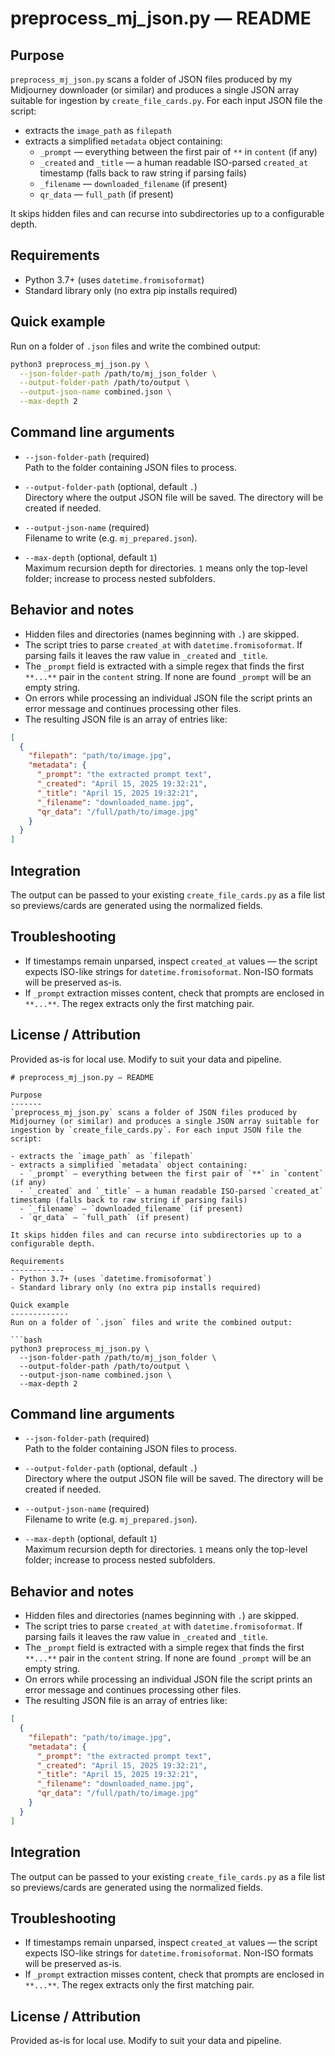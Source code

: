 # preprocess_mj_json.py — README

Purpose
-------
`preprocess_mj_json.py` scans a folder of JSON files produced by my Midjourney downloader (or similar) and produces a single JSON array suitable for ingestion by `create_file_cards.py`. For each input JSON file the script:

- extracts the `image_path` as `filepath`
- extracts a simplified `metadata` object containing:
  - `_prompt` — everything between the first pair of `**` in `content` (if any)
  - `_created` and `_title` — a human readable ISO-parsed `created_at` timestamp (falls back to raw string if parsing fails)
  - `_filename` — `downloaded_filename` (if present)
  - `qr_data` — `full_path` (if present)

It skips hidden files and can recurse into subdirectories up to a configurable depth.

Requirements
------------
- Python 3.7+ (uses `datetime.fromisoformat`)
- Standard library only (no extra pip installs required)

Quick example
-------------
Run on a folder of `.json` files and write the combined output:

```bash
python3 preprocess_mj_json.py \
  --json-folder-path /path/to/mj_json_folder \
  --output-folder-path /path/to/output \
  --output-json-name combined.json \
  --max-depth 2
```

Command line arguments
----------------------
- `--json-folder-path` (required)  
  Path to the folder containing JSON files to process.

- `--output-folder-path` (optional, default `.`)  
  Directory where the output JSON file will be saved. The directory will be created if needed.

- `--output-json-name` (required)  
  Filename to write (e.g. `mj_prepared.json`).

- `--max-depth` (optional, default `1`)  
  Maximum recursion depth for directories. `1` means only the top-level folder; increase to process nested subfolders.

Behavior and notes
------------------
- Hidden files and directories (names beginning with `.`) are skipped.
- The script tries to parse `created_at` with `datetime.fromisoformat`. If parsing fails it leaves the raw value in `_created` and `_title`.
- The `_prompt` field is extracted with a simple regex that finds the first `**...**` pair in the `content` string. If none are found `_prompt` will be an empty string.
- On errors while processing an individual JSON file the script prints an error message and continues processing other files.
- The resulting JSON file is an array of entries like:

```json
[
  {
    "filepath": "path/to/image.jpg",
    "metadata": {
      "_prompt": "the extracted prompt text",
      "_created": "April 15, 2025 19:32:21",
      "_title": "April 15, 2025 19:32:21",
      "_filename": "downloaded_name.jpg",
      "qr_data": "/full/path/to/image.jpg"
    }
  }
]
```

Integration
-----------
The output can be passed to your existing `create_file_cards.py` as a file list so previews/cards are generated using the normalized fields.

Troubleshooting
---------------
- If timestamps remain unparsed, inspect `created_at` values — the script expects ISO-like strings for `datetime.fromisoformat`. Non-ISO formats will be preserved as-is.
- If `_prompt` extraction misses content, check that prompts are enclosed in `**...**`. The regex extracts only the first matching pair.

License / Attribution
---------------------
Provided as-is for local use. Modify to suit your data and pipeline.

```// filepath: /Users/julian/Code/Files2Book/README_preprocess_mj.md
# preprocess_mj_json.py — README

Purpose
-------
`preprocess_mj_json.py` scans a folder of JSON files produced by Midjourney (or similar) and produces a single JSON array suitable for ingestion by `create_file_cards.py`. For each input JSON file the script:

- extracts the `image_path` as `filepath`
- extracts a simplified `metadata` object containing:
  - `_prompt` — everything between the first pair of `**` in `content` (if any)
  - `_created` and `_title` — a human readable ISO-parsed `created_at` timestamp (falls back to raw string if parsing fails)
  - `_filename` — `downloaded_filename` (if present)
  - `qr_data` — `full_path` (if present)

It skips hidden files and can recurse into subdirectories up to a configurable depth.

Requirements
------------
- Python 3.7+ (uses `datetime.fromisoformat`)
- Standard library only (no extra pip installs required)

Quick example
-------------
Run on a folder of `.json` files and write the combined output:

```bash
python3 preprocess_mj_json.py \
  --json-folder-path /path/to/mj_json_folder \
  --output-folder-path /path/to/output \
  --output-json-name combined.json \
  --max-depth 2
```

Command line arguments
----------------------
- `--json-folder-path` (required)  
  Path to the folder containing JSON files to process.

- `--output-folder-path` (optional, default `.`)  
  Directory where the output JSON file will be saved. The directory will be created if needed.

- `--output-json-name` (required)  
  Filename to write (e.g. `mj_prepared.json`).

- `--max-depth` (optional, default `1`)  
  Maximum recursion depth for directories. `1` means only the top-level folder; increase to process nested subfolders.

Behavior and notes
------------------
- Hidden files and directories (names beginning with `.`) are skipped.
- The script tries to parse `created_at` with `datetime.fromisoformat`. If parsing fails it leaves the raw value in `_created` and `_title`.
- The `_prompt` field is extracted with a simple regex that finds the first `**...**` pair in the `content` string. If none are found `_prompt` will be an empty string.
- On errors while processing an individual JSON file the script prints an error message and continues processing other files.
- The resulting JSON file is an array of entries like:

```json
[
  {
    "filepath": "path/to/image.jpg",
    "metadata": {
      "_prompt": "the extracted prompt text",
      "_created": "April 15, 2025 19:32:21",
      "_title": "April 15, 2025 19:32:21",
      "_filename": "downloaded_name.jpg",
      "qr_data": "/full/path/to/image.jpg"
    }
  }
]
```

Integration
-----------
The output can be passed to your existing `create_file_cards.py` as a file list so previews/cards are generated using the normalized fields.

Troubleshooting
---------------
- If timestamps remain unparsed, inspect `created_at` values — the script expects ISO-like strings for `datetime.fromisoformat`. Non-ISO formats will be preserved as-is.
- If `_prompt` extraction misses content, check that prompts are enclosed in `**...**`. The regex extracts only the first matching pair.

License / Attribution
---------------------
Provided as-is for local use. Modify to suit your data and pipeline.
